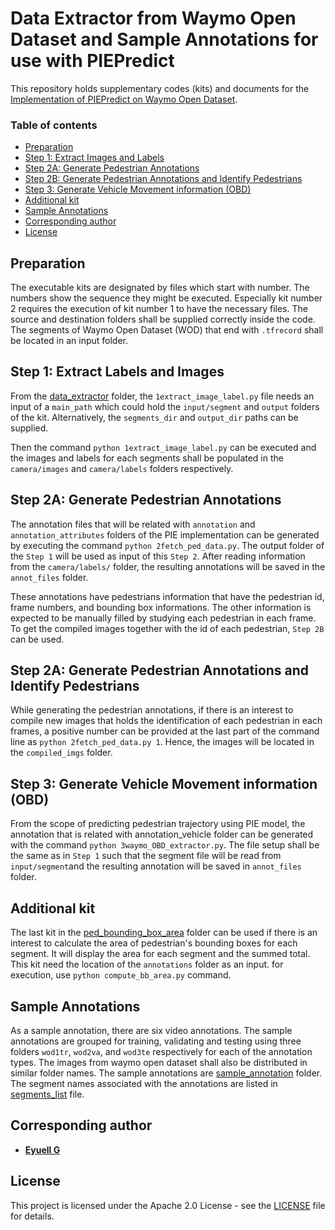 # Data Extractor from Waymo Open Dataset and Sample Annotations for use with PIEPredict

This repository holds supplementary codes (kits) and documents for the [Implementation of PIEPredict on Waymo Open Dataset](https://github.com/eyuell/ped-int-tra).

### Table of contents
* [Preparation](#prep)
* [Step 1: Extract Images and Labels](#exe_step1)
* [Step 2A: Generate Pedestrian Annotations](#exe_step2A)
* [Step 2B: Generate Pedestrian Annotations and Identify Pedestrians](#exe_step2B)
* [Step 3: Generate Vehicle Movement information (OBD)](#exe_step3)
* [Additional kit](#ped_area)
* [Sample Annotations](#samples)
* [Corresponding author](#author)
* [License](#license)


<a name="prep"></a>
## Preparation

The executable kits are designated by files which start with number. The numbers show the sequence they might be executed. Especially kit number 2 requires the execution of kit number 1 to have the necessary files. The source and destination folders shall be supplied correctly inside the code. The segments of Waymo Open Dataset (WOD) that end with `.tfrecord` shall be located in an input folder.

<a name="exe_step1"></a>
## Step 1: Extract Labels and Images

From the [data_extractor](https://github.com/eyuell/waymo-pie-annotation/tree/main/data_extractor) folder, the `1extract_image_label.py` file needs an input of a `main_path` which could hold the `input/segment` and `output` folders of the kit. Alternatively, the `segments_dir` and `output_dir` paths can be supplied. 

Then the command `python 1extract_image_label.py` can be executed and the images and labels for each segments shall be populated in the `camera/images` and `camera/labels` folders respectively.

<a name="exe_step2A"></a>
## Step 2A: Generate Pedestrian Annotations

The annotation files that will be related with `annotation` and `annotation_attributes` folders of the PIE implementation can be generated by executing the command `python 2fetch_ped_data.py`. The output folder of the `Step 1` will be used as input of this `Step 2`. After reading information from the `camera/labels/` folder, the resulting annotations will be saved in the `annot_files` folder. 

These annotations have pedestrians information that have the pedestrian id, frame numbers, and bounding box informations. The other information is expected to be manually filled by studying each pedestrian in each frame. To get the compiled images together with the id of each pedestrian, `Step 2B` can be used.

<a name="exe_step2B"></a>
## Step 2A: Generate Pedestrian Annotations and Identify Pedestrians

While generating the pedestrian annotations, if there is an interest to compile new images that holds the identification of each pedestrian in each frames, a positive number can be provided at the last part of the command line as `python 2fetch_ped_data.py 1`. Hence, the images will be located in the `compiled_imgs` folder.

<a name="exe_step3"></a>
## Step 3: Generate Vehicle Movement information (OBD)

From the scope of predicting pedestrian trajectory using PIE model, the annotation that is related with annotation_vehicle folder can be generated with the command `python 3waymo_OBD_extractor.py`. The file setup shall be the same as in `Step 1` such that the segment file will be read from `input/segment`and the resulting annotation will be saved in `annot_files` folder.

<a name="ped_area"></a>
## Additional kit

The last kit in the [ped_bounding_box_area](https://github.com/eyuell/waymo-pie-annotation/tree/main/ped_bounding_box_area) folder can be used if there is an interest to calculate the area of pedestrian's bounding boxes for each segment. It will display the area for each segment and the summed total. This kit need the location of the `annotations` folder as an input. for execution, use `python compute_bb_area.py` command.

<a name="samples"></a>
## Sample Annotations

As a sample annotation, there are six video annotations. The sample annotations are grouped for training, validating and testing using three folders `wod1tr`, `wod2va`, and `wod3te` respectively for each of the annotation types. The images from waymo open dataset shall also be distributed in similar folder names. The sample annotations are [sample_annotation](https://github.com/eyuell/waymo-pie-annotation/tree/main/sample_annotations) folder. The segment names associated with the annotations are listed in [segments_list](segments_list.txt) file.

<a name="author"></a>
## Corresponding author

* **[Eyuell G](https://www.linkedin.com/in/eyuell/)**

<a name="license"></a>
## License
This project is licensed under the Apache 2.0 License - see the [LICENSE](LICENSE) file for details.
